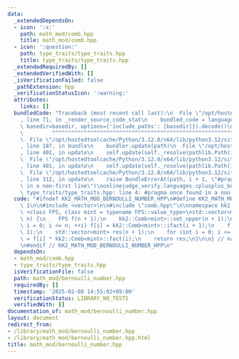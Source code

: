 ```yaml
---
data:
  _extendedDependsOn:
  - icon: ':x:'
    path: math_mod/comb.hpp
    title: math_mod/comb.hpp
  - icon: ':question:'
    path: type_traits/type_traits.hpp
    title: type_traits/type_traits.hpp
  _extendedRequiredBy: []
  _extendedVerifiedWith: []
  _isVerificationFailed: false
  _pathExtension: hpp
  _verificationStatusIcon: ':warning:'
  attributes:
    links: []
  bundledCode: "Traceback (most recent call last):\n  File \"/opt/hostedtoolcache/Python/3.12.0/x64/lib/python3.12/site-packages/onlinejudge_verify/documentation/build.py\"\
    , line 71, in _render_source_code_stat\n    bundled_code = language.bundle(stat.path,\
    \ basedir=basedir, options={'include_paths': [basedir]}).decode()\n          \
    \         ^^^^^^^^^^^^^^^^^^^^^^^^^^^^^^^^^^^^^^^^^^^^^^^^^^^^^^^^^^^^^^^^^^^^^^^^^^^^^^^^^\n\
    \  File \"/opt/hostedtoolcache/Python/3.12.0/x64/lib/python3.12/site-packages/onlinejudge_verify/languages/cplusplus.py\"\
    , line 187, in bundle\n    bundler.update(path)\n  File \"/opt/hostedtoolcache/Python/3.12.0/x64/lib/python3.12/site-packages/onlinejudge_verify/languages/cplusplus_bundle.py\"\
    , line 401, in update\n    self.update(self._resolve(pathlib.Path(included), included_from=path))\n\
    \  File \"/opt/hostedtoolcache/Python/3.12.0/x64/lib/python3.12/site-packages/onlinejudge_verify/languages/cplusplus_bundle.py\"\
    , line 401, in update\n    self.update(self._resolve(pathlib.Path(included), included_from=path))\n\
    \  File \"/opt/hostedtoolcache/Python/3.12.0/x64/lib/python3.12/site-packages/onlinejudge_verify/languages/cplusplus_bundle.py\"\
    , line 312, in update\n    raise BundleErrorAt(path, i + 1, \"#pragma once found\
    \ in a non-first line\")\nonlinejudge_verify.languages.cplusplus_bundle.BundleErrorAt:\
    \ type_traits/type_traits.hpp: line 4: #pragma once found in a non-first line\n"
  code: "#ifndef KK2_MATH_MOD_BERNOULLI_NUMBER_HPP\n#define KK2_MATH_MOD_BERNOULLI_NUMBER_HPP\
    \ 1\n\n#include <vector>\n\n#include \"comb.hpp\"\n\nnamespace kk2 {\n\ntemplate\
    \ <class FPS, class mint = typename FPS::value_type>\nstd::vector<mint> enumerate_bernoulli_number(int\
    \ n) {\n    FPS f(n + 1);\n    kk2::Comb<mint>::set_upper(n + 1);\n    for (int\
    \ i = 0; i <= n; ++i) f[i] = kk2::Comb<mint>::ifact(i + 1);\n    f = f.inv(n +\
    \ 1);\n    std::vector<mint> res(n + 1);\n    for (int i = 0; i <= n; ++i) res[i]\
    \ = f[i] * kk2::Comb<mint>::fact(i);\n    return res;\n}\n\n} // namespace kk2\n\
    \n#endif // KK2_MATH_MOD_BERNOULLI_NUMBER_HPP\n"
  dependsOn:
  - math_mod/comb.hpp
  - type_traits/type_traits.hpp
  isVerificationFile: false
  path: math_mod/bernoulli_number.hpp
  requiredBy: []
  timestamp: '2025-02-08 14:55:02+09:00'
  verificationStatus: LIBRARY_NO_TESTS
  verifiedWith: []
documentation_of: math_mod/bernoulli_number.hpp
layout: document
redirect_from:
- /library/math_mod/bernoulli_number.hpp
- /library/math_mod/bernoulli_number.hpp.html
title: math_mod/bernoulli_number.hpp
---
```

